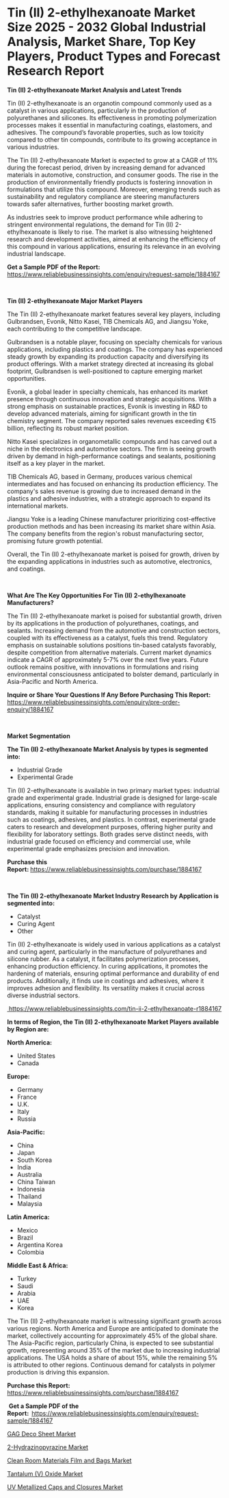 <p><h1>Tin (II) 2-ethylhexanoate Market Size 2025 - 2032 Global Industrial Analysis, Market Share, Top Key Players, Product Types and Forecast Research Report</h1></p><p><strong>Tin (II) 2-ethylhexanoate Market Analysis and Latest Trends</strong></p>
<p><p>Tin (II) 2-ethylhexanoate is an organotin compound commonly used as a catalyst in various applications, particularly in the production of polyurethanes and silicones. Its effectiveness in promoting polymerization processes makes it essential in manufacturing coatings, elastomers, and adhesives. The compound’s favorable properties, such as low toxicity compared to other tin compounds, contribute to its growing acceptance in various industries.</p><p>The Tin (II) 2-ethylhexanoate Market is expected to grow at a CAGR of 11% during the forecast period, driven by increasing demand for advanced materials in automotive, construction, and consumer goods. The rise in the production of environmentally friendly products is fostering innovation in formulations that utilize this compound. Moreover, emerging trends such as sustainability and regulatory compliance are steering manufacturers towards safer alternatives, further boosting market growth. </p><p>As industries seek to improve product performance while adhering to stringent environmental regulations, the demand for Tin (II) 2-ethylhexanoate is likely to rise. The market is also witnessing heightened research and development activities, aimed at enhancing the efficiency of this compound in various applications, ensuring its relevance in an evolving industrial landscape.</p></p>
<p><strong>Get a Sample PDF of the Report:&nbsp;</strong> <a href="https://www.reliablebusinessinsights.com/enquiry/request-sample/1884167?utm_campaign=63&utm_medium=2&utm_source=Github&utm_content=ia&utm_term=04022025&utm_id=tin-ii-2-ethylhexanoate">https://www.reliablebusinessinsights.com/enquiry/request-sample/1884167</a></p>
<p>&nbsp;</p>
<p><strong>Tin (II) 2-ethylhexanoate Major Market Players</strong></p>
<p><p>The Tin (II) 2-ethylhexanoate market features several key players, including Gulbrandsen, Evonik, Nitto Kasei, TIB Chemicals AG, and Jiangsu Yoke, each contributing to the competitive landscape.</p><p>Gulbrandsen is a notable player, focusing on specialty chemicals for various applications, including plastics and coatings. The company has experienced steady growth by expanding its production capacity and diversifying its product offerings. With a market strategy directed at increasing its global footprint, Gulbrandsen is well-positioned to capture emerging market opportunities.</p><p>Evonik, a global leader in specialty chemicals, has enhanced its market presence through continuous innovation and strategic acquisitions. With a strong emphasis on sustainable practices, Evonik is investing in R&D to develop advanced materials, aiming for significant growth in the tin chemistry segment. The company reported sales revenues exceeding €15 billion, reflecting its robust market position.</p><p>Nitto Kasei specializes in organometallic compounds and has carved out a niche in the electronics and automotive sectors. The firm is seeing growth driven by demand in high-performance coatings and sealants, positioning itself as a key player in the market.</p><p>TIB Chemicals AG, based in Germany, produces various chemical intermediates and has focused on enhancing its production efficiency. The company's sales revenue is growing due to increased demand in the plastics and adhesive industries, with a strategic approach to expand its international markets.</p><p>Jiangsu Yoke is a leading Chinese manufacturer prioritizing cost-effective production methods and has been increasing its market share within Asia. The company benefits from the region's robust manufacturing sector, promising future growth potential.</p><p>Overall, the Tin (II) 2-ethylhexanoate market is poised for growth, driven by the expanding applications in industries such as automotive, electronics, and coatings.</p></p>
<p>&nbsp;</p>
<p><strong>What Are The Key Opportunities For Tin (II) 2-ethylhexanoate Manufacturers?</strong></p>
<p><p>The Tin (II) 2-ethylhexanoate market is poised for substantial growth, driven by its applications in the production of polyurethanes, coatings, and sealants. Increasing demand from the automotive and construction sectors, coupled with its effectiveness as a catalyst, fuels this trend. Regulatory emphasis on sustainable solutions positions tin-based catalysts favorably, despite competition from alternative materials. Current market dynamics indicate a CAGR of approximately 5-7% over the next five years. Future outlook remains positive, with innovations in formulations and rising environmental consciousness anticipated to bolster demand, particularly in Asia-Pacific and North America.</p></p>
<p><strong>Inquire or Share Your Questions If Any Before Purchasing This Report:</strong> <a href="https://www.reliablebusinessinsights.com/enquiry/pre-order-enquiry/1884167?utm_campaign=63&utm_medium=2&utm_source=Github&utm_content=ia&utm_term=04022025&utm_id=tin-ii-2-ethylhexanoate">https://www.reliablebusinessinsights.com/enquiry/pre-order-enquiry/1884167</a></p>
<p>&nbsp;</p>
<p><strong>Market Segmentation</strong></p>
<p><strong>The Tin (II) 2-ethylhexanoate Market Analysis by types is segmented into:</strong></p>
<p><ul><li>Industrial Grade</li><li>Experimental Grade</li></ul></p>
<p><p>Tin (II) 2-ethylhexanoate is available in two primary market types: industrial grade and experimental grade. Industrial grade is designed for large-scale applications, ensuring consistency and compliance with regulatory standards, making it suitable for manufacturing processes in industries such as coatings, adhesives, and plastics. In contrast, experimental grade caters to research and development purposes, offering higher purity and flexibility for laboratory settings. Both grades serve distinct needs, with industrial grade focused on efficiency and commercial use, while experimental grade emphasizes precision and innovation.</p></p>
<p><strong>Purchase this Report:&nbsp;</strong><a href="https://www.reliablebusinessinsights.com/purchase/1884167?utm_campaign=63&utm_medium=2&utm_source=Github&utm_content=ia&utm_term=04022025&utm_id=tin-ii-2-ethylhexanoate">https://www.reliablebusinessinsights.com/purchase/1884167</a></p>
<p>&nbsp;</p>
<p><strong>The Tin (II) 2-ethylhexanoate Market Industry Research by Application is segmented into:</strong></p>
<p><ul><li>Catalyst</li><li>Curing Agent</li><li>Other</li></ul></p>
<p><p>Tin (II) 2-ethylhexanoate is widely used in various applications as a catalyst and curing agent, particularly in the manufacture of polyurethanes and silicone rubber. As a catalyst, it facilitates polymerization processes, enhancing production efficiency. In curing applications, it promotes the hardening of materials, ensuring optimal performance and durability of end products. Additionally, it finds use in coatings and adhesives, where it improves adhesion and flexibility. Its versatility makes it crucial across diverse industrial sectors.</p></p>
<p><a href="https://www.reliablebusinessinsights.com/tin-ii-2-ethylhexanoate-r1884167?utm_campaign=63&utm_medium=2&utm_source=Github&utm_content=ia&utm_term=04022025&utm_id=tin-ii-2-ethylhexanoate">&nbsp;https://www.reliablebusinessinsights.com/tin-ii-2-ethylhexanoate-r1884167</a></p>
<p><strong>In terms of Region, the Tin (II) 2-ethylhexanoate Market Players available by Region are:</strong></p>
<p>
    <p> <strong> North America: </strong>
        <ul>
            <li>United States</li>
            <li>Canada</li>
        </ul>
        </p> 
    <p> <strong> Europe: </strong>
        <ul>
            <li>Germany</li>
            <li>France</li>
            <li>U.K.</li>
            <li>Italy</li>
            <li>Russia</li>
        </ul>
        </p> 
    <p> <strong> Asia-Pacific: </strong>
        <ul>
            <li>China</li>
            <li>Japan</li>
            <li>South Korea</li>
            <li>India</li>
            <li>Australia</li>
            <li>China Taiwan</li>
            <li>Indonesia</li>
            <li>Thailand</li>
            <li>Malaysia</li>
        </ul>
        </p> 
    <p> <strong> Latin America: </strong>
        <ul>
            <li>Mexico</li>
            <li>Brazil</li>
            <li>Argentina Korea</li>
            <li>Colombia</li>
        </ul>
        </p> 
    <p> <strong> Middle East & Africa: </strong>
        <ul>
            <li>Turkey</li>
            <li>Saudi</li>
            <li>Arabia</li>
            <li>UAE</li>
            <li>Korea</li>
        </ul>
    </p>
    </p>
<p><p>The Tin (II) 2-ethylhexanoate market is witnessing significant growth across various regions. North America and Europe are anticipated to dominate the market, collectively accounting for approximately 45% of the global share. The Asia-Pacific region, particularly China, is expected to see substantial growth, representing around 35% of the market due to increasing industrial applications. The USA holds a share of about 15%, while the remaining 5% is attributed to other regions. Continuous demand for catalysts in polymer production is driving this expansion.</p></p>
<p><strong>Purchase this Report: </strong><a href="https://www.reliablebusinessinsights.com/purchase/1884167?utm_campaign=63&utm_medium=2&utm_source=Github&utm_content=ia&utm_term=04022025&utm_id=tin-ii-2-ethylhexanoate">https://www.reliablebusinessinsights.com/purchase/1884167</a></p>
<p>&nbsp;<strong>Get a Sample PDF of the Report:&nbsp;&nbsp;</strong><a href="https://www.reliablebusinessinsights.com/enquiry/request-sample/1884167?utm_campaign=63&utm_medium=2&utm_source=Github&utm_content=ia&utm_term=04022025&utm_id=tin-ii-2-ethylhexanoate">https://www.reliablebusinessinsights.com/enquiry/request-sample/1884167</a></p>
<p><strong></strong></p>
<p><p><a href="https://github.com/boyermaragaret8392/Market-Research-Report-List-1/blob/main/gag-deco-sheet-market.md?utm_campaign=63&utm_medium=2&utm_source=Github&utm_content=ia&utm_term=04022025&utm_id=tin-ii-2-ethylhexanoate">GAG Deco Sheet Market</a></p><p><a href="https://github.com/dailyspunj47/Market-Research-Report-List-1/blob/main/2-hydrazinopyrazine-market.md?utm_campaign=63&utm_medium=2&utm_source=Github&utm_content=ia&utm_term=04022025&utm_id=tin-ii-2-ethylhexanoate">2-Hydrazinopyrazine Market</a></p><p><a href="https://github.com/ajayanhaizan/Market-Research-Report-List-1/blob/main/clean-room-materials-film-and-bags-market.md?utm_campaign=63&utm_medium=2&utm_source=Github&utm_content=ia&utm_term=04022025&utm_id=tin-ii-2-ethylhexanoate">Clean Room Materials Film and Bags Market</a></p><p><a href="https://github.com/anuellaruska/Market-Research-Report-List-1/blob/main/tantalum-v-oxide-market.md?utm_campaign=63&utm_medium=2&utm_source=Github&utm_content=ia&utm_term=04022025&utm_id=tin-ii-2-ethylhexanoate">Tantalum (V) Oxide Market</a></p><p><a href="https://github.com/berbelsagwan/Market-Research-Report-List-1/blob/main/uv-metallized-caps-and-closures-market.md?utm_campaign=63&utm_medium=2&utm_source=Github&utm_content=ia&utm_term=04022025&utm_id=tin-ii-2-ethylhexanoate">UV Metallized Caps and Closures Market</a></p></p>